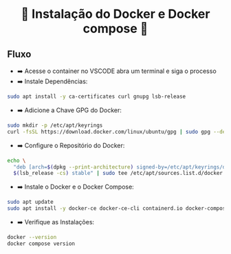 <h1 align="center">🚀 Instalação do Docker e Docker compose 🚀</h1> 


## Fluxo

- ➡️ Acesse o container no VSCODE abra um terminal e siga o processo
- ➡️ Instale Dependências:

```bash
sudo apt install -y ca-certificates curl gnupg lsb-release
```

- ➡️ Adicione a Chave GPG do Docker:

```bash
sudo mkdir -p /etc/apt/keyrings
curl -fsSL https://download.docker.com/linux/ubuntu/gpg | sudo gpg --dearmor -o /etc/apt/keyrings/docker.gpg
```

- ➡️ Configure o Repositório do Docker:

```bash
echo \
  "deb [arch=$(dpkg --print-architecture) signed-by=/etc/apt/keyrings/docker.gpg] https://download.docker.com/linux/ubuntu \
  $(lsb_release -cs) stable" | sudo tee /etc/apt/sources.list.d/docker.list > /dev/null
```

- ➡️ Instale o Docker e o Docker Compose:

```bash
sudo apt update
sudo apt install -y docker-ce docker-ce-cli containerd.io docker-compose-plugin
```

- ➡️ Verifique as Instalações:

```bash
docker --version
docker compose version
```